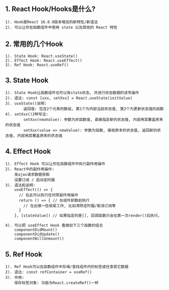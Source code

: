 ## 1. React Hook/Hooks是什么?
    1). Hook是React 16.8.0版本增加的新特性/新语法
    2). 可以让你在函数组件中使用 state 以及其他的 React 特性

## 2. 常用的几个Hook
    1). State Hook: React.useState()
    2). Effect Hook: React.useEffect()
    3). Ref Hook: React.useRef()

## 3. State Hook
    1). State Hook让函数组件也可以有state状态, 并进行状态数据的读写操作
    2). 语法: const [xxx, setXxx] = React.useState(initValue)  
    3). useState()说明:
            返回值: 包含2个元素的数组, 第1个为内部当前状态值, 第2个为更新状态值的函数
    4). setXxx()2种写法:
            setXxx(newValue): 参数为非函数值, 直接指定新的状态值, 内部用其覆盖原来的状态值
            setXxx(value => newValue): 参数为函数, 接收原本的状态值, 返回新的状态值, 内部用其覆盖原来的状态值

## 4. Effect Hook
    1). Effect Hook 可以让你在函数组件中执行副作用操作
    2). React中的副作用操作:
        发ajax请求数据获取
        设置订阅 / 启动定时器
    3). 语法和说明: 
        useEffect(() => { 
          // 在此可以执行任何带副作用操作
          return () => { // 在组件卸载前执行
            // 在此做一些收尾工作, 比如清除定时器/取消订阅等
          }
        }, [stateValue]) // 如果指定的是[], 回调函数只会在第一次render()后执行。
        
    4). 可以把 useEffect Hook 看做如下三个函数的组合
        componentDidMount()
        componentDidUpdate()
        componentWillUnmount() 

## 5. Ref Hook
    1). Ref Hook可以在函数组件中存储/查找组件内的标签或任意其它数据
    2). 语法: const refContainer = useRef()
    3). 作用:
        保存标签对象: 功能与React.createRef()一样